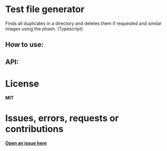 # Test file generator
Finds all duplicates in a directory and deletes them if requested and similar images using the phash. (Typescript)

##  How to use:

## API: 

# License

**MIT**

# Issues, errors, requests or contributions
[**Open an issue here**](https://github.com/pacmax2/files-cleaner/issues)